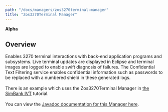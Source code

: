 ```yaml
---
path: "/docs/managers/zos3270terminal-manager"
title: "Zos3270Terminal Manager"
---
```


**Alpha**

## Overview
Enables 3270 terminal interactions with back-end application programs and subsystems. Live terminal updates are displayed in Eclipse and terminal images are logged to enable swift diagnosis of failures. The Confidential Text Filtering service enables confidential information such as passwords to be replaced with a numbered shield in these generated logs. <br><br> There is an example which uses the Zos3270Terminal Manager in <a href="https://galasa.dev/docs/running-simbank-tests/simbank-IVT">the SimBank IVT</a> tutorial. <br><br> You can view the <a href="https://javadoc.galasa.dev/dev/galasa/zos3270/package-summary.html" target="_blank" rel="noopener noreferrer">Javadoc documentation for this Manager here</a>. <br><br>





